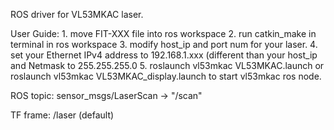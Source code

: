 ROS driver for VL53MKAC laser.

User Guide:
	1. move FIT-XXX file into ros workspace
	2. run catkin_make in terminal in ros workspace
	3. modify host_ip and port num for your laser.
	4. set your Ethernet IPv4 address to 192.168.1.xxx (different than your host_ip and Netmask to 255.255.255.0
	5. roslaunch vl53mkac VL53MKAC.launch or roslaunch vl53mkac VL53MKAC_display.launch to start vl53mkac ros node.

ROS topic: sensor_msgs/LaserScan -> "/scan"

TF frame: /laser (default)
